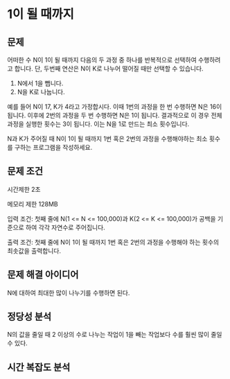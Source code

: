 # 1이 될 때까지

## 문제

어떠한 수 N이 1이 될 때까지 다음의 두 과정 중 하나를 반복적으로 선택하여 수행하려고 합니다.
단, 두번째 연산은 N이 K로 나누어 떨어질 때만 선택할 수 있습니다.

1. N에서 1을 뺍니다.
2. N을 K로 나눕니다.

예를 들어 N이 17, K가 4라고 가정합시다.
이때 1번의 과정을 한 번 수행하면 N은 16이 됩니다.
이후에 2번의 과정을 두 번 수행하면 N은 1이 됩니다.
결과적으로 이 경우 전체 과정을 실행한 횟수는 3이 됩니다.
이는 N을 1로 만드는 최소 횟수입니다.

N과 K가 주어질 때 N이 1이 될 때까지 1번 혹은 2번의 과정을 수행해야하는 최소 횟수를 구하는 프로그램을 작성하세요.

## 문제 조건

시간제한 2초

메모리 제한 128MB

입력 조건: 첫째 줄에 N(1 <= N <= 100,000)과 K(2 <= K <= 100,000)가 공백을 기준으로 하여 각각 자연수로 주어집니다.

출력 조건: 첫째 줄에 N이 1이 될 때까지 1번 혹은 2번의 과정을 수행해야 하는 횟수의 최솟값을 출력합니다.

## 문제 해결 아이디어

N에 대하여 최대한 많이 나누기를 수행하면 된다.

## 정당성 분석

N의 값을 줄일 때 2 이상의 수로 나누는 작업이 1을 빼는 작업보다 수를 훨씬 많이 줄일 수 있다.

## 시간 복잡도 분석
